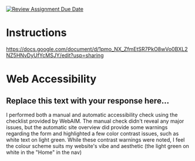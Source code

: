 [![Review Assignment Due Date](https://classroom.github.com/assets/deadline-readme-button-22041afd0340ce965d47ae6ef1cefeee28c7c493a6346c4f15d667ab976d596c.svg)](https://classroom.github.com/a/sntKDyQ2)
# Instructions

https://docs.google.com/document/d/1pmo_NX_ZfmEtSR7PkO8wVo0BXL2NZ5HNvDyUfYcMSJY/edit?usp=sharing

# Web Accessibility

## Replace this text with your response here...
I performed both a manual and automatic accessibility check using the checklist provided by WebAIM. The manual check didn't reveal any major issues, but the automatic site overview did provide some warnings regarding the form and highlighted a few color contrast issues, such as white text on light green. While these contrast warnings were noted, I feel the colour scheme suits my website's vibe and aesthetic (the light green on white in the "Home" in the nav)